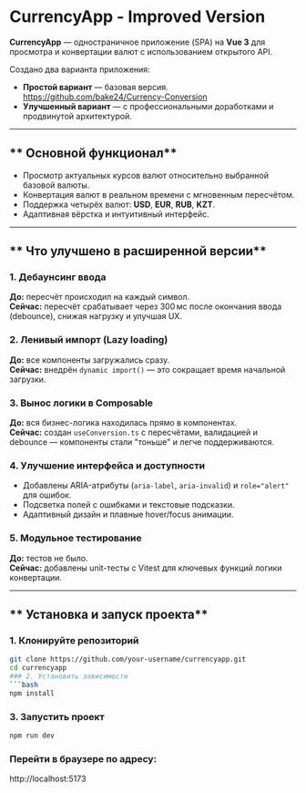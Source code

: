 # **CurrencyApp - Improved Version**

**CurrencyApp** — одностраничное приложение (SPA) на **Vue 3** для просмотра и конвертации валют с использованием открытого API.

Создано два варианта приложения:
-  **Простой вариант** — базовая версия. https://github.com/bake24/Currency-Conversion
-  **Улучшенный вариант** — с профессиональными доработками и продвинутой архитектурой.

---

## ** Основной функционал**
- Просмотр актуальных курсов валют относительно выбранной базовой валюты.
- Конвертация валют в реальном времени с мгновенным пересчётом.
- Поддержка четырёх валют: **USD**, **EUR**, **RUB**, **KZT**.
- Адаптивная вёрстка и интуитивный интерфейс.

---

## ** Что улучшено в расширенной версии**

### **1. Дебаунсинг ввода**
**До:** пересчёт происходил на каждый символ.  
**Сейчас:** пересчёт срабатывает через 300 мс после окончания ввода (debounce), снижая нагрузку и улучшая UX.

### **2. Ленивый импорт (Lazy loading)**
**До:** все компоненты загружались сразу.  
**Сейчас:** внедрён `dynamic import()` — это сокращает время начальной загрузки.

### **3. Вынос логики в Composable**
**До:** вся бизнес-логика находилась прямо в компонентах.  
**Сейчас:** создан `useConversion.ts` с пересчётами, валидацией и debounce — компоненты стали \"тоньше\" и легче поддерживаются.

### **4. Улучшение интерфейса и доступности**
- Добавлены ARIA-атрибуты (`aria-label`, `aria-invalid`) и `role="alert"` для ошибок.
- Подсветка полей с ошибками и текстовые подсказки.
- Адаптивный дизайн и плавные hover/focus анимации.

### **5. Модульное тестирование**
**До:** тестов не было.  
**Сейчас:** добавлены unit-тесты с Vitest для ключевых функций логики конвертации.

---

## ** Установка и запуск проекта**

### 1. Клонируйте репозиторий
```bash
git clone https://github.com/your-username/currencyapp.git
cd currencyapp
### 2. Установить зависимости
```bash
npm install
```
### 3. Запустить проект
```bash
npm run dev
```
### Перейти в браузере по адресу:
http://localhost:5173
